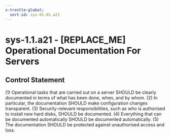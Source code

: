 ```yaml
---
x-trestle-global:
  sort-id: sys-01.01.a21
---
```


# sys-1.1.a21 - \[REPLACE_ME\] Operational Documentation For Servers

## Control Statement

(1) Operational tasks that are carried out on a server SHOULD be clearly documented in terms
of what has been done, when, and by whom. (2) In particular, the documentation SHOULD make
configuration changes transparent. (3) Security-relevant responsibilities, such as who is
authorised to install new hard disks, SHOULD be documented. (4) Everything that can be
documented automatically SHOULD be documented automatically. (5) The documentation SHOULD be
protected against unauthorised access and loss.
